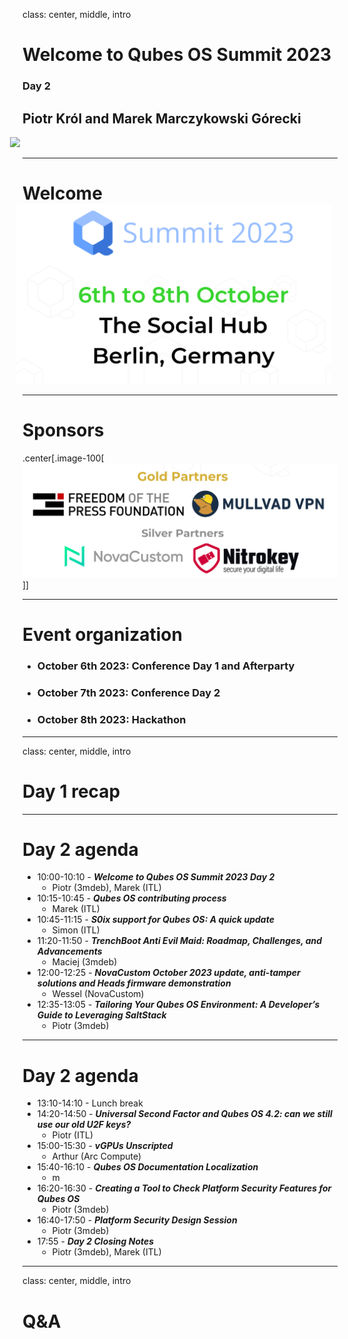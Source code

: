 class: center, middle, intro

# Welcome to Qubes OS Summit 2023

### Day 2

## Piotr Król and Marek Marczykowski Górecki

<img src="/remark-templates/3mdeb-presentation-template/images/logo.png" width="150px" style="margin-left:-20px">

---

# Welcome

<center>
<img src="/img/qubes_2023.png" width="800px" style="margin-left:-20px;margin-top:-20px">
</center>

---

# Sponsors

.center[.image-100[![](/img/qubes_2023_sponsors.png)]]

---

# Event organization

* ### October 6th 2023: Conference Day 1 and Afterparty

* ### October 7th 2023: Conference Day 2

* ### October 8th 2023: Hackathon

---

class: center, middle, intro

# Day 1 recap

---

# Day 2 agenda

* 10:00-10:10 - **_Welcome to Qubes OS Summit 2023 Day 2_**
    - Piotr (3mdeb), Marek (ITL)
* 10:15-10:45 - **_Qubes OS contributing process_**
    - Marek (ITL)
* 10:45-11:15 - **_S0ix support for Qubes OS: A quick update_**
    - Simon (ITL)
* 11:20-11:50 - **_TrenchBoot Anti Evil Maid: Roadmap, Challenges, and Advancements_**
    - Maciej (3mdeb)
* 12:00-12:25 - **_NovaCustom October 2023 update, anti-tamper solutions and Heads firmware demonstration_**
    - Wessel (NovaCustom)
* 12:35-13:05 - **_Tailoring Your Qubes OS Environment: A Developer’s Guide to Leveraging SaltStack_**
    - Piotr (3mdeb)

---

# Day 2 agenda

* 13:10-14:10 - Lunch break
* 14:20-14:50 - **_Universal Second Factor and Qubes OS 4.2: can we still use our old U2F keys?_**
    - Piotr (ITL)
* 15:00-15:30 - **_vGPUs Unscripted_**
    - Arthur (Arc Compute)
* 15:40-16:10 - **_Qubes OS Documentation Localization_**
    - m
* 16:20-16:30 - **_Creating a Tool to Check Platform Security Features for Qubes OS_**
    - Piotr (3mdeb)
* 16:40-17:50 - **_Platform Security Design Session_**
    - Piotr (3mdeb)
* 17:55 - **_Day 2 Closing Notes_**
    - Piotr (3mdeb), Marek (ITL)

---

class: center, middle, intro

# Q&A
